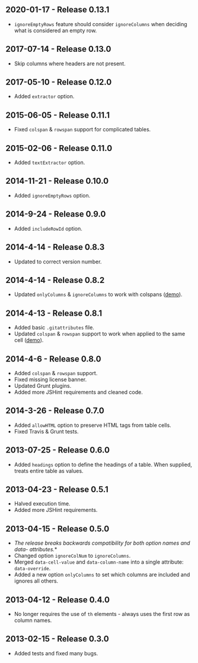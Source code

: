 ## 2020-01-17 - Release 0.13.1
* `ignoreEmptyRows` feature should consider `ignoreColumns` when deciding what is considered an empty row.

## 2017-07-14 - Release 0.13.0
* Skip columns where headers are not present.

## 2017-05-10 - Release 0.12.0
* Added `extractor` option.

## 2015-06-05 - Release 0.11.1
* Fixed `colspan` & `rowspan` support for complicated tables.

## 2015-02-06 - Release 0.11.0
* Added `textExtractor` option.

## 2014-11-21 - Release 0.10.0
* Added `ignoreEmptyRows` option.

## 2014-9-24 - Release 0.9.0
* Added `includeRowId` option.

## 2014-4-14 - Release 0.8.3
* Updated to correct version number.

## 2014-4-14 - Release 0.8.2
* Updated `onlyColumns` & `ignoreColumns` to work with colspans ([demo](http://jsfiddle.net/Mottie/4E2L6/10/)).

## 2014-4-13 - Release 0.8.1
* Added basic `.gitattributes` file.
* Updated `colspan` & `rowspan` support to work when applied to the same cell ([demo](http://jsfiddle.net/Mottie/4E2L6/9/)).

## 2014-4-6 - Release 0.8.0
* Added `colspan` & `rowspan` support.
* Fixed missing license banner.
* Updated Grunt plugins.
* Added more JSHint requirements and cleaned code.

## 2014-3-26 - Release 0.7.0
* Added `allowHTML` option to preserve HTML tags from table cells.
* Fixed Travis & Grunt tests.

## 2013-07-25 - Release 0.6.0
* Added `headings` option to define the headings of a table. When supplied, treats entire table as values.

## 2013-04-23 - Release 0.5.1
* Halved execution time.
* Added more JSHint requirements.

## 2013-04-15 - Release 0.5.0
* **The release breaks backwards compatibility for both option names and data-* attributes.**
* Changed option `ignoreColNum` to `ignoreColumns`.
* Merged `data-cell-value` and `data-column-name` into a single attribute: `data-override`.
* Added a new option `onlyColumns` to set which columns are included and ignores all others.

## 2013-04-12 - Release 0.4.0
* No longer requires the use of `th` elements - always uses the first row as column names.

## 2013-02-15 - Release 0.3.0
* Added tests and fixed many bugs.
